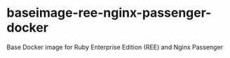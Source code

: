 baseimage-ree-nginx-passenger-docker
====================================

Base Docker image for Ruby Enterprise Edition (REE) and Nginx Passenger
